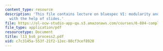 ```yaml
---
content_type: resource
description: 'This file contains lecture on bluespec VI: modularity and performance
  with the help of slides.'
file: https://ol-ocw-studio-app-qa.s3.amazonaws.com/courses/6-884-complex-digital-systems-spring-2005/c7c3145a553f21f212ec88cf3cef8920_l13_bs6_process2.pdf
file_type: application/pdf
resourcetype: Document
title: l13_bs6_process2.pdf
uid: c7c3145a-553f-21f2-12ec-88cf3cef8920
---
```

